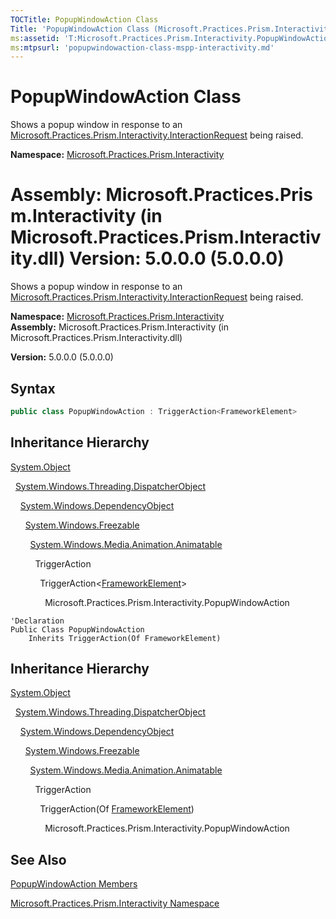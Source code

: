 ```yaml
---
TOCTitle: PopupWindowAction Class
Title: 'PopupWindowAction Class (Microsoft.Practices.Prism.Interactivity)'
ms:assetid: 'T:Microsoft.Practices.Prism.Interactivity.PopupWindowAction'
ms:mtpsurl: 'popupwindowaction-class-mspp-interactivity.md'
---
```


# PopupWindowAction Class

Shows a popup window in response to an [Microsoft.Practices.Prism.Interactivity.InteractionRequest](https://msdn.microsoft.com/library/microsoft.practices.prism.interactivity.interactionrequest) being raised.

**Namespace:** [Microsoft.Practices.Prism.Interactivity](https://msdn.microsoft.com/library/microsoft.practices.prism.interactivity)

**Assembly:** Microsoft.Practices.Prism.Interactivity (in Microsoft.Practices.Prism.Interactivity.dll) Version: 5.0.0.0 (5.0.0.0)
=======
Shows a popup window in response to an [Microsoft.Practices.Prism.Interactivity.InteractionRequest](https://msdn.microsoft.com/library/microsoft.practices.prism.interactivity.interactionrequest) being raised.

**Namespace:** [Microsoft.Practices.Prism.Interactivity](https://msdn.microsoft.com/library/microsoft.practices.prism.interactivity)
**Assembly:** Microsoft.Practices.Prism.Interactivity (in Microsoft.Practices.Prism.Interactivity.dll)

**Version:** 5.0.0.0 (5.0.0.0)

## Syntax

```C#  
public class PopupWindowAction : TriggerAction<FrameworkElement>
```

## Inheritance Hierarchy

[System.Object](http://msdn2.microsoft.com/en-us/library/e5kfa45b)

  [System.Windows.Threading.DispatcherObject](http://msdn.microsoft.com/en-us/library/ms615925)

    [System.Windows.DependencyObject](http://msdn.microsoft.com/en-us/library/ms589309)

      [System.Windows.Freezable](http://msdn.microsoft.com/en-us/library/ms602734)

        [System.Windows.Media.Animation.Animatable](http://msdn.microsoft.com/en-us/library/ms618388)

          TriggerAction

            TriggerAction&lt;[FrameworkElement](http://msdn.microsoft.com/en-us/library/ms602714)&gt;

              Microsoft.Practices.Prism.Interactivity.PopupWindowAction

```VB  
'Declaration
Public Class PopupWindowAction
	Inherits TriggerAction(Of FrameworkElement)
```

## Inheritance Hierarchy

[System.Object](http://msdn2.microsoft.com/en-us/library/e5kfa45b)

  [System.Windows.Threading.DispatcherObject](http://msdn.microsoft.com/en-us/library/ms615925)

    [System.Windows.DependencyObject](http://msdn.microsoft.com/en-us/library/ms589309)

      [System.Windows.Freezable](http://msdn.microsoft.com/en-us/library/ms602734)

        [System.Windows.Media.Animation.Animatable](http://msdn.microsoft.com/en-us/library/ms618388)

          TriggerAction

            TriggerAction(Of [FrameworkElement](http://msdn.microsoft.com/en-us/library/ms602714))

              Microsoft.Practices.Prism.Interactivity.PopupWindowAction

## See Also

[PopupWindowAction Members](popupwindowaction-members-mspp-interactivity.md)

[Microsoft.Practices.Prism.Interactivity Namespace](https://msdn.microsoft.com/library/microsoft.practices.prism.interactivity)
